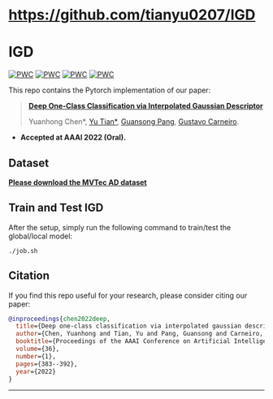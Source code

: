 # https://github.com/tianyu0207/IGD

# IGD
[![PWC](https://img.shields.io/endpoint.svg?url=https://paperswithcode.com/badge/unsupervised-anomaly-detection-and/anomaly-detection-on-mnist)](https://paperswithcode.com/sota/anomaly-detection-on-mnist?p=unsupervised-anomaly-detection-and)
[![PWC](https://img.shields.io/endpoint.svg?url=https://paperswithcode.com/badge/unsupervised-anomaly-detection-and/anomaly-detection-on-fashion-mnist)](https://paperswithcode.com/sota/anomaly-detection-on-fashion-mnist?p=unsupervised-anomaly-detection-and)
[![PWC](https://img.shields.io/endpoint.svg?url=https://paperswithcode.com/badge/unsupervised-anomaly-detection-and/anomaly-detection-on-one-class-cifar-10)](https://paperswithcode.com/sota/anomaly-detection-on-one-class-cifar-10?p=unsupervised-anomaly-detection-and)
[![PWC](https://img.shields.io/endpoint.svg?url=https://paperswithcode.com/badge/unsupervised-anomaly-detection-and/anomaly-detection-on-mvtec-ad)](https://paperswithcode.com/sota/anomaly-detection-on-mvtec-ad?p=unsupervised-anomaly-detection-and)

This repo contains the Pytorch implementation of our paper:
> [**Deep One-Class Classification via Interpolated Gaussian Descriptor**](https://arxiv.org/pdf/2101.10043.pdf)
>
> Yuanhong Chen*, [Yu Tian*](https://yutianyt.com/), [Guansong Pang](https://sites.google.com/site/gspangsite/home?authuser=0), [Gustavo Carneiro](https://cs.adelaide.edu.au/~carneiro/).

- **Accepted at AAAI 2022 (Oral).**  

## Dataset

[**Please download the MVTec AD dataset**](https://www.mvtec.com/company/research/datasets/mvtec-ad)

## Train and Test IGD 
After the setup, simply run the following command to train/test the global/local model: 
```shell
./job.sh
```


## Citation

If you find this repo useful for your research, please consider citing our paper:

```bibtex
@inproceedings{chen2022deep,
  title={Deep one-class classification via interpolated gaussian descriptor},
  author={Chen, Yuanhong and Tian, Yu and Pang, Guansong and Carneiro, Gustavo},
  booktitle={Proceedings of the AAAI Conference on Artificial Intelligence},
  volume={36},
  number={1},
  pages={383--392},
  year={2022}
}
```
---
